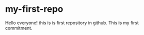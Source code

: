 # my-first-repo
Hello everyone! this is is first repository in github.
This is my first commitment.
